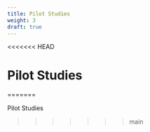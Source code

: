 ```yaml
---
title: Pilot Studies
weight: 3
draft: true
---
```

<<<<<<< HEAD
# Pilot Studies
=======

Pilot Studies
>>>>>>> main
